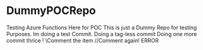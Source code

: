 # DummyPOCRepo
Testing Azure Functions Here for POC
This is just a Dummy Repo for testing Purposes.
Im doing a test Commit.
Doing a tag-less commit
Doing one more commit
thrice
!
\\Comment the item
//Comment again!
ERROR 
